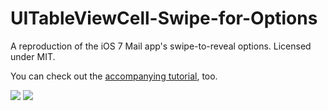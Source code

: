 UITableViewCell-Swipe-for-Options
=================================

A reproduction of the iOS 7 Mail app's swipe-to-reveal options. Licensed under MIT. 

You can check out the [accompanying tutorial](http://www.teehanlax.com/blog/reproducing-the-ios-7-mail-apps-interface/), too. 

![](http://f.cl.ly/items/0c1H1l0P320T0J1l2B3s/iOS6.gif)
![](http://f.cl.ly/items/2R1K282y2K3N1V1N1w3J/iOS7.gif)
